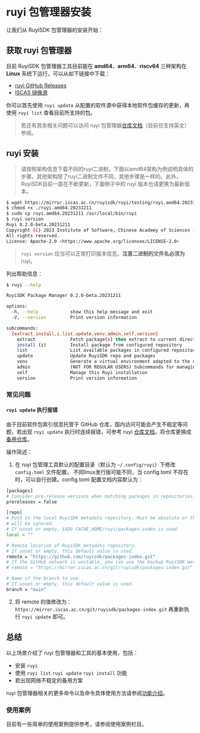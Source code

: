 # ruyi 包管理器安装

让我们从 RuyiSDK 包管理器的安装开始：

## 获取 ruyi 包管理器

目前 RuyiSDK 包管理器工具目前能在  **amd64**、**arm64**、**riscv64** 三种架构在 **Linux** 系统下运行，可以从如下链接中下载：

- [ruyi GitHub Releases](https://github.com/RuyiSDK/ruyi/releases/)
- [ISCAS 镜像源](https://mirror.iscas.ac.cn/ruyisdk/ruyi/releases/)

你可以首先使用 `ruyi update` 从配置的软件源中获得本地软件包缓存的更新，再使用 `ruyi list` 查看目前所支持的包。

> 若还有其余相关问题可以访问 ruyi 包管理器[仓库文档](https://github.com/RuyiSDK/ruyi)（目前仅支持英文）参阅。

## ruyi 安装

> 请按照架构信息下载不同的ruyi二进制，下面以amd64架构为例说明具体的步骤。其他架构除了ruyi二进制文件不同，其他步骤是一样的。此外，RuyiSDK目前一直在不断更新，下面例子中的 ruyi 版本也请更换为最新版本。

```bash
$ wget https://mirror.iscas.ac.cn/ruyisdk/ruyi/testing/ruyi.amd64.20231211
$ chmod +x ./ruyi.amd64.20231211
$ sudo cp ruyi.amd64.20231211 /usr/local/bin/ruyi
$ ruyi version
Ruyi 0.2.0-beta.20231211
Copyright (C) 2023 Institute of Software, Chinese Academy of Sciences (ISCAS).
All rights reserved.
License: Apache-2.0 <https://www.apache.org/licenses/LICENSE-2.0>
```

> ``ruyi version`` 应当可以正常打印版本信息。**注意二进制的文件名必须为** ruyi。

列出帮助信息：

```bash
$ ruyi --help

RuyiSDK Package Manager 0.2.0-beta.20231211

options:
  -h, --help            show this help message and exit
  -V, --version         Print version information

subcommands:
  {extract,install,i,list,update,venv,admin,self,version}
    extract             Fetch package(s) then extract to current directory
    install (i)         Install package from configured repository
    list                List available packages in configured repository
    update              Update RuyiSDK repo and packages
    venv                Generate a virtual environment adapted to the chosen toolchain and profile
    admin               (NOT FOR REGULAR USERS) Subcommands for managing Ruyi Repos
    self                Manage this Ruyi installation
    version             Print version information


```

### 常见问题

#### `ruyi update` 执行报错

由于目前软件包索引信息托管于 GitHub 仓库，国内访问可能会产生不稳定等问题，若出现 `ruyi update` 执行时连续报错，可参考 ruyi [仓库文档](https://github.com/RuyiSDK/ruyi)，将仓库更换成 [备用仓库](https://mirror.iscas.ac.cn/git/ruyisdk/packages-index.git)。

操作简述：

1. 在 ruyi 包管理工具默认的配置目录（默认为 `~/.config/ruyi`）下修改 `config.toml` 文件配置。
不同linux发行版可能不同，当 config.toml 不存在时，可以自行创建。config.toml 配置文档内容默认为：

```bash
[packages]
# Consider pre-release versions when matching packages in repositories.
prereleases = false

[repo]
# Path to the local RuyiSDK metadata repository. Must be absolute or the setting
# will be ignored.
# If unset or empty, $XDG_CACHE_HOME/ruyi/packages-index is used.
local = ""

# Remote location of RuyiSDK metadata repository.
# If unset or empty, this default value is used.
remote = "https://github.com/ruyisdk/packages-index.git"
# If the GitHub network is unstable, you can use the backup RuyiSDK metadata repository.
# remote = "https://mirror.iscas.ac.cn/git/ruyisdk/packages-index.git"

# Name of the branch to use.
# If unset or empty, this default value is used.
branch = "main"
```

2. 将 remote 的值修改为： `https://mirror.iscas.ac.cn/git/ruyisdk/packages-index.git` 再重新执行 `ruyi update` 即可。

## 总结

以上场景介绍了 ruyi 包管理器和工具的基本使用，包括：

- 安装 `ruyi`
- 使用 `ruyi list` `ruyi update` `ruyi install` 功能
- 若出现网络不稳定的备用方案

ruyi 包管理器相关的更多命令以及命令具体使用方法请参阅[功能介绍](../Package-Manager/index.md)。

### 使用案例

目前有一些简单的使用案例提供参考，请参阅使用案例栏目。
